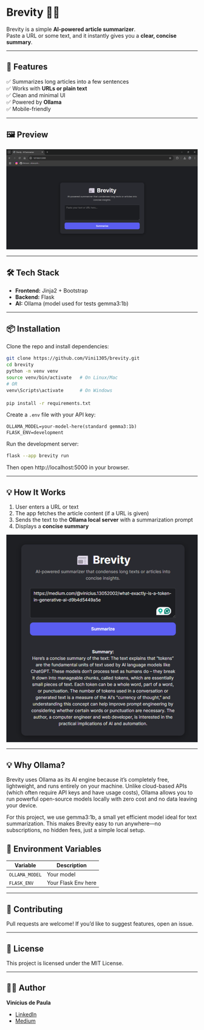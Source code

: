 # Brevity 📰✨

Brevity is a simple **AI-powered article summarizer**.  
Paste a URL or some text, and it instantly gives you a **clear, concise summary**.  

---

## 🚀 Features

✅ Summarizes long articles into a few sentences  
✅ Works with **URLs or plain text**  
✅ Clean and minimal UI  
✅ Powered by **Ollama**  
✅ Mobile-friendly  

---

## 🖼️ Preview

<!-- Add a screenshot or GIF of the app -->
![Brevity Screenshot](./assets/preview.png)

---

## 🛠️ Tech Stack

- **Frontend:** Jinja2 + Bootstrap  
- **Backend:** Flask
- **AI:** Ollama (model used for tests gemma3:1b)  

---

## 📦 Installation

Clone the repo and install dependencies:

```bash
git clone https://github.com/Vini1305/brevity.git
cd brevity
python -m venv venv
source venv/bin/activate   # On Linux/Mac
# OR
venv\Scripts\activate      # On Windows

pip install -r requirements.txt
````

Create a `.env` file with your API key:

```env
OLLAMA_MODEL=your-model-here(standard gemma3:1b)
FLASK_ENV=development
```

Run the development server:

```bash
flask --app brevity run
```

Then open http://localhost:5000 in your browser.

---

## 💡 How It Works

1. User enters a URL or text
2. The app fetches the article content (if a URL is given)
3. Sends the text to the **Ollama local server** with a summarization prompt
4. Displays a **concise summary**

<!-- Add a small diagram or flow image here -->

![How It Works](./assets/working.png)

---

## 💡 Why Ollama?
Brevity uses Ollama as its AI engine because it’s completely free, lightweight, and runs entirely on your machine. Unlike cloud-based APIs (which often require API keys and have usage costs), Ollama allows you to run powerful open-source models locally with zero cost and no data leaving your device.

For this project, we use gemma3:1b, a small yet efficient model ideal for text summarization. This makes Brevity easy to run anywhere—no subscriptions, no hidden fees, just a simple local setup.

## 🔑 Environment Variables

| Variable         | Description         |
| ---------------- | ------------------- |
| `OLLAMA_MODEL`   |      Your model     |
| `FLASK_ENV`      | Your Flask Env here |

---

## 🤝 Contributing

Pull requests are welcome!
If you’d like to suggest features, open an issue.

---

## 📄 License

This project is licensed under the MIT License.

---

## 👨‍💻 Author

**Vinícius de Paula**

* [LinkedIn](www.linkedin.com/in/vinicius-de-paula1305)
* [Medium](https://medium.com/@vinicius.13052002)

